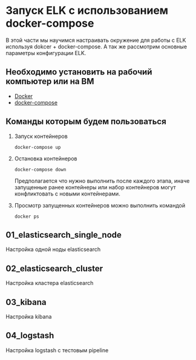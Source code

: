 # Запуск ELK с использованием docker-compose

В этой части мы научимся настраивать окружение для работы с ELK используя dokcer + docker-compose. А так же рассмотрим основные параметры конфигурации ELK.

## Необходимо установить на рабочий компьютер или на ВМ
* [Docker](https://docs.docker.com/install/#general-availability)
* [docker-compose](https://docs.docker.com/compose/install/)

## Команды которым будем пользоваться

1. Запуск контейнеров
    ```
    docker-compose up
    ```

2. Остановка контейнеров
    ```
    docker-compose down
    ```
    Предполагается что нужно выполнить после каждого этапа, иначе запущенные ранее контейнеры или набор контейнеров могут конфликтовать с новыми контейнерами. 

3. Просмотр запущенных контейнеров можно выполнить командой
    ```
    docker ps
    ```
    
## 01_elasticsearch_single_node
Настройка одной ноды elasticsearch

## 02_elasticsearch_cluster
Настройка кластера elasticsearch

## 03_kibana
Настройка kibana

## 04_logstash
Настройка logstash с тестовым pipeline
